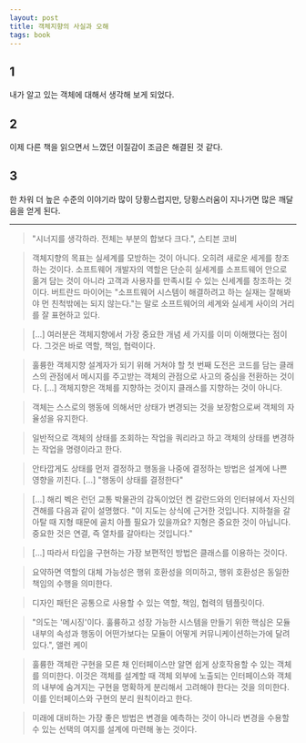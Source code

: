 ```yaml
---
layout: post
title: 객체지향의 사실과 오해
tags: book
---
```


## 1
내가 알고 있는 객체에 대해서 생각해 보게 되었다.

## 2
이제 다른 책을 읽으면서 느꼈던 이질감이 조금은 해결된 것 같다.

## 3
한 차워 더 높은 수준의 이야기라 많이 당황스럽지만, 당황스러움이 지나가면 많은 깨달음을 얻게 된다.


----

> "시너지를 생각하라. 전체는 부분의 합보다 크다.", 스티븐 코비

> 객체지향의 목표는 실세계를 모방하는 것이 아니다. 오히려 새로운 세게를 창조하는 것이다. 소프트웨어 개발자의 역할은 단순히 실세계를 소프트웨어 안으로 옮겨 담는 것이 아니라 고객과 사용자를 만족시킬 수 있는 신세계를 창조하는 것이다. 버트란드 마이어는 "소프트웨어 시스템이 해결하려고 하는 실재는 잘해봐야 먼 친척밖에는 되지 않는다."는 말로 소프트웨어의 세계와 실세계 사이의 거리를 잘 표현하고 있다.

> [...] 여러분은 객체지향에서 가장 중요한 개념 세 가지를 이미 이해했다는 점이다. 그것은 바로 역할, 책임, 협력이다.

> 훌륭한 객체지향 설계자가 되기 위해 거쳐야 할 첫 번째 도전은 코드를 담는 클래스의 관점에서 메시지를 주고받는 객체의 관점으로 사고의 중심을 전환하는 것이다. [...] 객체지향은 객체를 지향하는 것이지 클래스를 지향하는 것이 아니다.

> 객체는 스스로의 행동에 의해서만 상태가 변경되는 것을 보장함으로써 객체의 자율성을 유지한다.

> 일반적으로 객체의 상태를 조회하는 작업을 쿼리라고 하고 객체의 상태를 변경하는 작업을 명령이라고 한다.

> 안타깝게도 상태를 먼저 결정하고 행동을 나중에 결정하는 방법은 설계에 나쁜 영향을 끼친다. [...] "행동이 상태를 결정한다"

> [...] 해리 벡은 런던 교통 박물관의 감독이었던 켄 갈란드와의 인터뷰에서 자신의 견해를 다음과 같이 설명했다. "이 지도는 상식에 근거한 것입니다. 지하철을 갈아탈 때 지형 때문에 골치 아플 필요가 있을까요? 지형은 중요한 것이 아닙니다. 중요한 것은 연결, 즉 열차를 갈아타는 것입니다."

> [...] 따라서 타입을 구현하는 가장 보편적인 방법은 클래스를 이용하는 것이다.

> 요약하면 역할의 대체 가능성은 행위 호환성을 의미하고, 행위 호환성은 동일한 책임의 수행을 의미한다.

> 디자인 패턴은 공통으로 사용할 수 있는 역할, 책임, 협력의 템플릿이다.

> "의도는 '메시징'이다. 훌륭하고 성장 가능한 시스템을 만들기 위한 핵심은 모듈 내부의 속성과 행동이 어떤가보다는 모듈이 어떻게 커뮤니케이션하는가에 달려있다.", 앨런 케이

> 훌륭한 객체란 구현을 모른 채 인터페이스만 알면 쉽게 상호작용할 수 있는 객체를 의미한다. 이것은 객체를 설계할 때 객체 외부에 노출되는 인터페이스와 객체의 내부에 숨겨지는 구현을 명확하게 분리해서 고려해야 한다는 것을 의미한다. 이를 인터페이스와 구현의 분리 원칙이라고 한다.

> 미래에 대비하는 가장 좋은 방법은 변경을 예측하는 것이 아니라 변경을 수용할 수 있는 선택의 여지를 설계에 마련해 놓는 것이다.


